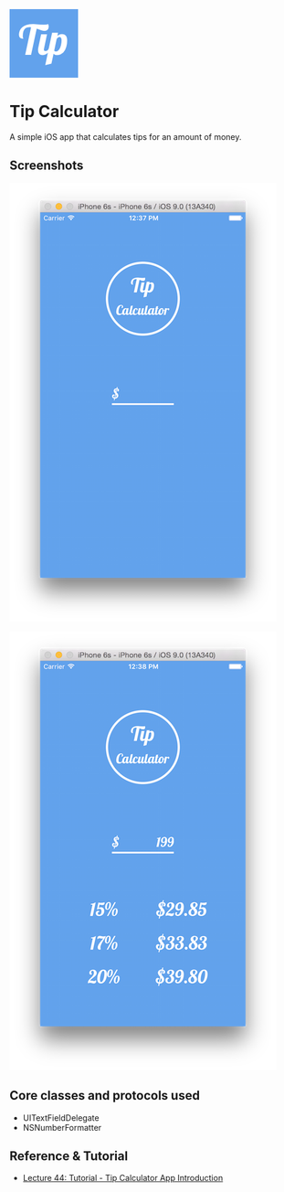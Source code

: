![AppIcon](Tip%20Calculator/Assets.xcassets/AppIcon.appiconset/AppIcon%402x.png)

# Tip Calculator

A simple iOS app that calculates tips for an amount of money.

## Screenshots

![Screen Shot 1](Screenshots/Screen-Shot-1.png)

![Screen Shot 2](Screenshots/Screen-Shot-2.png)

## Core classes and protocols used

* UITextFieldDelegate
* NSNumberFormatter

## Reference & Tutorial

* [Lecture 44: Tutorial - Tip Calculator App Introduction](https://www.udemy.com/make-iphone-apps-with-swift-and-ios-8/learn/#/lecture/1889442)
